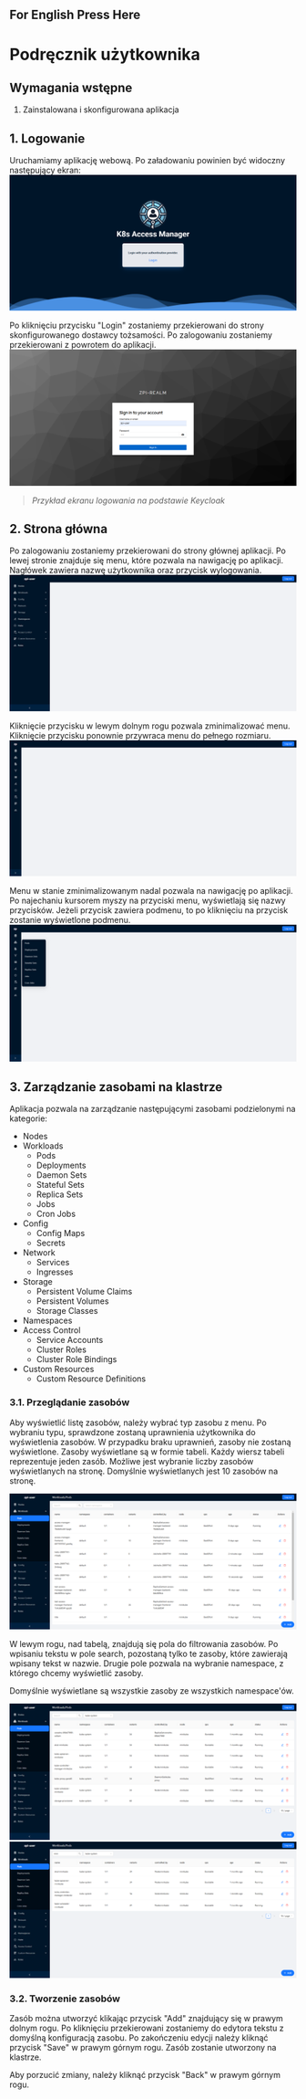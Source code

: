## For English Press Here

# Podręcznik użytkownika

## Wymagania wstępne
1. Zainstalowana i skonfigurowana aplikacja

## 1. Logowanie
Uruchamiamy aplikację webową. Po załadowaniu powinien być widoczny następujący ekran:
![img.png](images/user_guide_1.png)

Po kliknięciu przycisku "Login" zostaniemy przekierowani do strony skonfigurowanego dostawcy tożsamości. Po zalogowaniu zostaniemy przekierowani z powrotem do aplikacji.
![img.png](images/user_guide_2.png)

> *Przykład ekranu logowania na podstawie Keycloak*

## 2. Strona główna
Po zalogowaniu zostaniemy przekierowani do strony głównej aplikacji. Po lewej stronie znajduje się menu, które pozwala na nawigację po aplikacji. Nagłówek zawiera nazwę użytkownika oraz przycisk wylogowania.
![img.png](images/user_guide_3.png)

Kliknięcie przycisku w lewym dolnym rogu pozwala zminimalizować menu. Kliknięcie przycisku ponownie przywraca menu do pełnego rozmiaru.
![img.png](images/user_guide_4.png)

Menu w stanie zminimalizowanym nadal pozwala na nawigację po aplikacji. Po najechaniu kursorem myszy na przyciski menu, wyświetlają się nazwy przycisków. Jeżeli przycisk zawiera podmenu, to po kliknięciu na przycisk zostanie wyświetlone podmenu.
![img.png](images/user_guide_5.png)

## 3. Zarządzanie zasobami na klastrze
Aplikacja pozwala na zarządzanie następującymi zasobami podzielonymi na kategorie:
- Nodes
- Workloads
    - Pods
    - Deployments
    - Daemon Sets
    - Stateful Sets
    - Replica Sets
    - Jobs
    - Cron Jobs
- Config
    - Config Maps
    - Secrets
- Network
    - Services
    - Ingresses
- Storage
    - Persistent Volume Claims
    - Persistent Volumes
    - Storage Classes
- Namespaces
- Access Control
    - Service Accounts
    - Cluster Roles
    - Cluster Role Bindings
- Custom Resources
    - Custom Resource Definitions

### 3.1. Przeglądanie zasobów
Aby wyświetlić listę zasobów, należy wybrać typ zasobu z menu. Po wybraniu typu, sprawdzone zostaną uprawnienia użytkownika do wyświetlenia zasobów. W przypadku braku uprawnień, zasoby nie zostaną wyświetlone.
Zasoby wyświetlane są w formie tabeli. Każdy wiersz tabeli reprezentuje jeden zasób. Możliwe jest wybranie liczby zasobów wyświetlanych na stronę. Domyślnie wyświetlanych jest 10 zasobów na stronę.

![img.png](images/user_guide_6.png)

W lewym rogu, nad tabelą, znajdują się pola do filtrowania zasobów. Po wpisaniu tekstu w pole search, pozostaną tylko te zasoby, które zawierają wpisany tekst w nazwie. 
Drugie pole pozwala na wybranie namespace, z którego chcemy wyświetlić zasoby. 

Domyślnie wyświetlane są wszystkie zasoby ze wszystkich namespace'ów.

![img.png](images/user_guide_7.png)
![img.png](images/user_guide_8.png)

### 3.2. Tworzenie zasobów
Zasób można utworzyć klikając przycisk "Add" znajdujący się w prawym dolnym rogu. Po kliknięciu przekierowani zostaniemy do edytora tekstu z domyślną konfiguracją zasobu. 
Po zakończeniu edycji należy kliknąć przycisk "Save" w prawym górnym rogu. Zasób zostanie utworzony na klastrze.

Aby porzucić zmiany, należy kliknąć przycisk "Back" w prawym górnym rogu.

